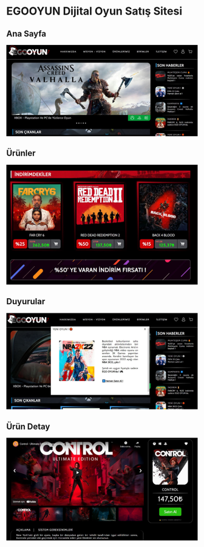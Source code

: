 # EGOOYUN Dijital Oyun Satış Sitesi

## Ana Sayfa

![alt](images/ss/1.JPG)

## Ürünler

![alt](images/ss/2.JPG)
 
## Duyurular

![alt](images/ss/3.JPG)

## Ürün Detay

![alt](images/ss/4.JPG)

